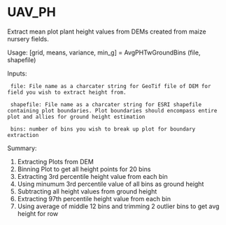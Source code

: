 # UAV_PH
Extract mean plot plant height values from DEMs created from maize nursery fields.

Usage:
[grid, means, variance, min_g] = AvgPHTwGroundBins (file, shapefile)

Inputs: 

     file: File name as a charcater string for GeoTif file of DEM for field you wish to extract height from.
     
     shapefile: File name as a charcater string for ESRI shapefile containing plot boundaries. Plot boundaries should encompass entire plot and allies for ground height estimation
     
     bins: number of bins you wish to break up plot for boundary extraction

Summary:
 1. Extracting Plots from DEM
 2. Binning Plot to get all height points for 20 bins
 3. Extracting 3rd percentile height value from each bin
 4. Using minumum 3rd percentile value of all bins as ground height
 5. Subtracting all height values from ground height
 6. Extracting 97th percentile height value from each bin
 7. Using average of middle 12 bins and trimming 2 outlier bins to get avg height for row
